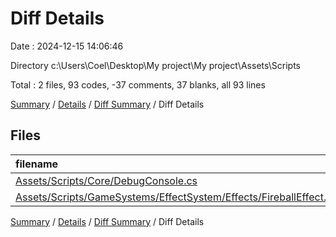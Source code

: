 # Diff Details

Date : 2024-12-15 14:06:46

Directory c:\\Users\\Coel\\Desktop\\My project\\My project\\Assets\\Scripts

Total : 2 files,  93 codes, -37 comments, 37 blanks, all 93 lines

[Summary](results.md) / [Details](details.md) / [Diff Summary](diff.md) / Diff Details

## Files
| filename | language | code | comment | blank | total |
| :--- | :--- | ---: | ---: | ---: | ---: |
| [Assets/Scripts/Core/DebugConsole.cs](/Assets/Scripts/Core/DebugConsole.cs) | C# | 93 | -37 | 36 | 92 |
| [Assets/Scripts/GameSystems/EffectSystem/Effects/FireballEffect.cs](/Assets/Scripts/GameSystems/EffectSystem/Effects/FireballEffect.cs) | C# | 0 | 0 | 1 | 1 |

[Summary](results.md) / [Details](details.md) / [Diff Summary](diff.md) / Diff Details